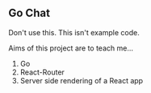 ## Go Chat

Don't use this.  This isn't example code.

Aims of this project are to teach me...

1. Go
2. React-Router
3. Server side rendering of a React app
